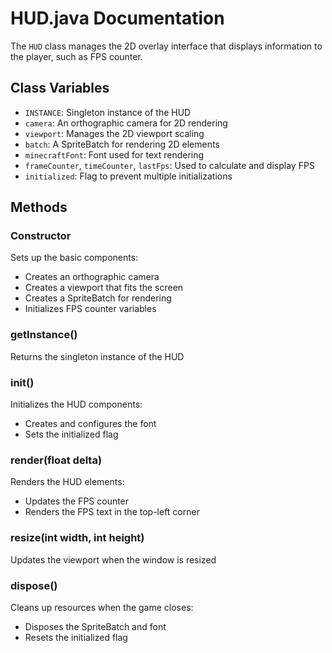 # HUD.java Documentation

The `HUD` class manages the 2D overlay interface that displays information to the player, such as FPS counter.

## Class Variables
- `INSTANCE`: Singleton instance of the HUD
- `camera`: An orthographic camera for 2D rendering
- `viewport`: Manages the 2D viewport scaling
- `batch`: A SpriteBatch for rendering 2D elements
- `minecraftFont`: Font used for text rendering
- `frameCounter`, `timeCounter`, `lastFps`: Used to calculate and display FPS
- `initialized`: Flag to prevent multiple initializations

## Methods

### Constructor
Sets up the basic components:
- Creates an orthographic camera
- Creates a viewport that fits the screen
- Creates a SpriteBatch for rendering
- Initializes FPS counter variables

### getInstance()
Returns the singleton instance of the HUD

### init()
Initializes the HUD components:
- Creates and configures the font
- Sets the initialized flag

### render(float delta)
Renders the HUD elements:
- Updates the FPS counter
- Renders the FPS text in the top-left corner

### resize(int width, int height)
Updates the viewport when the window is resized

### dispose()
Cleans up resources when the game closes:
- Disposes the SpriteBatch and font
- Resets the initialized flag
